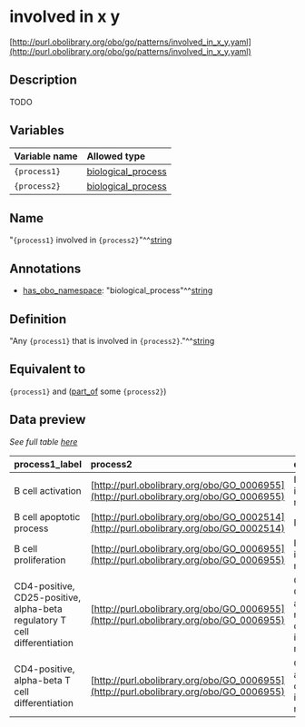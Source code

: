 # involved in x y

[http://purl.obolibrary.org/obo/go/patterns/involved_in_x_y.yaml](http://purl.obolibrary.org/obo/go/patterns/involved_in_x_y.yaml)

## Description

TODO




## Variables

| Variable name | Allowed type |
|:--------------|:-------------|
| `{process1}` | [biological_process](http://purl.obolibrary.org/obo/GO_0008150) |
| `{process2}` | [biological_process](http://purl.obolibrary.org/obo/GO_0008150) |

## Name

"`{process1}` involved in `{process2}`"^^[string](http://www.w3.org/2001/XMLSchema#string)

## Annotations

- [has_obo_namespace](http://www.geneontology.org/formats/oboInOwl#hasOBONamespace): "biological_process"^^[string](http://www.w3.org/2001/XMLSchema#string)

## Definition

"Any `{process1}` that is involved in `{process2}`."^^[string](http://www.w3.org/2001/XMLSchema#string)

## Equivalent to

`{process1}`  and ([part_of](http://purl.obolibrary.org/obo/BFO_0000050) some `{process2}`)







## Data preview

*See full table [here](https://github.com/geneontology/go-ontology/tree/master/src/design_patterns/involved_in_x_y.tsv)*

| process1_label | process2 | defined_class_label | defined_class | process2_label | process1 |
|:--|:--|:--|:--|:--|:--|
| B cell activation | [http://purl.obolibrary.org/obo/GO_0006955](http://purl.obolibrary.org/obo/GO_0006955) | B cell activation involved in immune response | [http://purl.obolibrary.org/obo/GO_0002312](http://purl.obolibrary.org/obo/GO_0002312) | immune response | [http://purl.obolibrary.org/obo/GO_0042113](http://purl.obolibrary.org/obo/GO_0042113) |
| B cell apoptotic process | [http://purl.obolibrary.org/obo/GO_0002514](http://purl.obolibrary.org/obo/GO_0002514) | B cell deletion | [http://purl.obolibrary.org/obo/GO_0002516](http://purl.obolibrary.org/obo/GO_0002516) | B cell tolerance induction | [http://purl.obolibrary.org/obo/GO_0001783](http://purl.obolibrary.org/obo/GO_0001783) |
| B cell proliferation | [http://purl.obolibrary.org/obo/GO_0006955](http://purl.obolibrary.org/obo/GO_0006955) | B cell proliferation involved in immune response | [http://purl.obolibrary.org/obo/GO_0002322](http://purl.obolibrary.org/obo/GO_0002322) | immune response | [http://purl.obolibrary.org/obo/GO_0042100](http://purl.obolibrary.org/obo/GO_0042100) |
| CD4-positive, CD25-positive, alpha-beta regulatory T cell differentiation | [http://purl.obolibrary.org/obo/GO_0006955](http://purl.obolibrary.org/obo/GO_0006955) | CD4-positive, CD25-positive, alpha-beta regulatory T cell differentiation involved in immune response | [http://purl.obolibrary.org/obo/GO_0002298](http://purl.obolibrary.org/obo/GO_0002298) | immune response | [http://purl.obolibrary.org/obo/GO_0002361](http://purl.obolibrary.org/obo/GO_0002361) |
| CD4-positive, alpha-beta T cell differentiation | [http://purl.obolibrary.org/obo/GO_0006955](http://purl.obolibrary.org/obo/GO_0006955) | CD4-positive, alpha-beta T cell differentiation involved in immune response | [http://purl.obolibrary.org/obo/GO_0002294](http://purl.obolibrary.org/obo/GO_0002294) | immune response | [http://purl.obolibrary.org/obo/GO_0043367](http://purl.obolibrary.org/obo/GO_0043367) |

